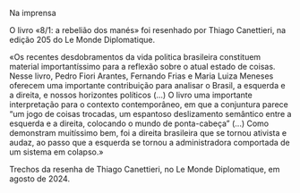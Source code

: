Na imprensa

O livro «8/1: a rebelião dos manés» foi resenhado por Thiago Canettieri, na edição 205 do Le Monde Diplomatique.

«Os recentes desdobramentos da vida politica brasileira constituem material importantíssimo para a reflexão sobre o atual estado de coisas. Nesse livro, Pedro Fiori Arantes, Fernando Frias e Maria Luiza Meneses oferecem uma importante contribuição para analisar o Brasil, a esquerda e a direita, e nossos horizontes políticos (...) O livro uma importante interpretação para o contexto contemporâneo, em que a conjuntura parece “um jogo de coisas trocadas, um espantoso deslizamento semântico entre a esquerda e a direita, colocando o mundo de ponta-cabeça” (...) Como demonstram muitíssimo bem, foi a direita brasileira que se tornou ativista e audaz, ao passo que a esquerda se tornou a administradora comportada de um sistema em colapso.» 

Trechos da resenha de Thiago Canettieri, no Le Monde Diplomatique, em agosto de 2024.
